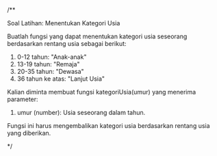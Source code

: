 /\*\*

Soal Latihan: Menentukan Kategori Usia

Buatlah fungsi yang dapat menentukan kategori usia seseorang berdasarkan rentang usia sebagai berikut:

1. 0-12 tahun: "Anak-anak"
2. 13-19 tahun: "Remaja"
3. 20-35 tahun: "Dewasa"
4. 36 tahun ke atas: "Lanjut Usia"

Kalian diminta membuat fungsi kategoriUsia(umur) yang menerima parameter:

1. umur (number): Usia seseorang dalam tahun.

Fungsi ini harus mengembalikan kategori usia berdasarkan rentang usia yang diberikan.

\*/
